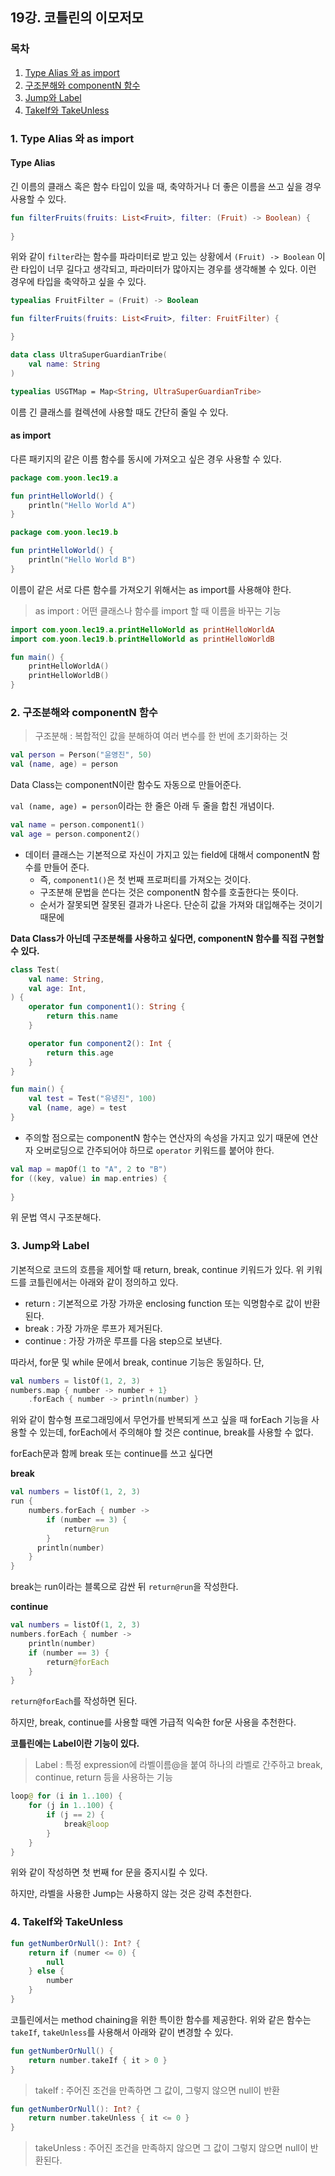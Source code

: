 ## 19강. 코틀린의 이모저모

### 목차

1. [Type Alias 와 as import](#1-type-alias-와-as-import)
2. [구조분해와 componentN 함수](#2-구조분해와-componentn-함수)
3. [Jump와 Label](#3-jump와-label)
4. [TakeIf와 TakeUnless](#4-takeif와-takeunless)

### 1. Type Alias 와 as import

#### Type Alias

긴 이름의 클래스 혹은 함수 타입이 있을 때, 축약하거나 더 좋은 이름을 쓰고 싶을 경우 사용할 수 있다.

```kotlin
fun filterFruits(fruits: List<Fruit>, filter: (Fruit) -> Boolean) {
    
}
```

위와 같이 `filter`라는 함수를 파라미터로 받고 있는 상황에서 `(Fruit) -> Boolean` 이란 타입이 너무 길다고 생각되고, 파라미터가 많아지는 경우를 생각해볼 수 있다.
이런 경우에 타입을 축약하고 싶을 수 있다. 

```kotlin
typealias FruitFilter = (Fruit) -> Boolean

fun filterFruits(fruits: List<Fruit>, filter: FruitFilter) {

} 
```

```kotlin
data class UltraSuperGuardianTribe(
    val name: String
)

typealias USGTMap = Map<String, UltraSuperGuardianTribe>
```

이름 긴 클래스를 컬렉션에 사용할 때도 간단히 줄일 수 있다. 

#### as import

다른 패키지의 같은 이름 함수를 동시에 가져오고 싶은 경우 사용할 수 있다.

```kotlin
package com.yoon.lec19.a

fun printHelloWorld() {
    println("Hello World A")
}
```
```kotlin
package com.yoon.lec19.b

fun printHelloWorld() {
    println("Hello World B")
}
```

이름이 같은 서로 다른 함수를 가져오기 위해서는 as import를 사용해야 한다.

> as import : 어떤 클래스나 함수를 import 할 때 이름을 바꾸는 기능

```kotlin
import com.yoon.lec19.a.printHelloWorld as printHelloWorldA
import com.yoon.lec19.b.printHelloWorld as printHelloWorldB

fun main() {
    printHelloWorldA()
    printHelloWorldB()
}
```

### 2. 구조분해와 componentN 함수

> 구조분해 : 복합적인 값을 분해하여 여러 변수를 한 번에 초기화하는 것

```kotlin
val person = Person("윤영진", 50)
val (name, age) = person
```

Data Class는 componentN이란 함수도 자동으로 만들어준다.

`val (name, age) = person`이라는 한 줄은 아래 두 줄을 합친 개념이다.

```kotlin
val name = person.component1()
val age = person.component2()
```
- 데이터 클래스는 기본적으로 자신이 가지고 있는 field에 대해서 componentN 함수를 만들어 준다.
  - 즉, `component1()`은 첫 번째 프로퍼티를 가져오는 것이다.
  - 구조분해 문법을 쓴다는 것은 componentN 함수를 호출한다는 뜻이다.
  - 순서가 잘못되면 잘못된 결과가 나온다. 단순히 값을 가져와 대입해주는 것이기 때문에

**Data Class가 아닌데 구조분해를 사용하고 싶다면, componentN 함수를 직접 구현할 수 있다.**

```kotlin
class Test(
    val name: String,
    val age: Int,
) {
    operator fun component1(): String {
        return this.name
    }

    operator fun component2(): Int {
        return this.age
    }
}

fun main() {
    val test = Test("유녕진", 100)
    val (name, age) = test
}
```
- 주의할 점으로는 componentN 함수는 연산자의 속성을 가지고 있기 때문에 연산자 오버로딩으로 간주되어야 하므로 `operator` 키워드를 붙어야 한다.

```kotlin
val map = mapOf(1 to "A", 2 to "B")
for ((key, value) in map.entries) {
    
}
```

위 문법 역시 구조분해다. 

### 3. Jump와 Label

기본적으로 코드의 흐름을 제어할 때 return, break, continue 키워드가 있다.
위 키워드를 코틀린에서는 아래와 같이 정의하고 있다.
- return : 기본적으로 가장 가까운 enclosing function 또는 익명함수로 값이 반환된다.
- break : 가장 가까운 루프가 제거된다.
- continue : 가장 가까운 루프를 다음 step으로 보낸다.

따라서, for문 및 while 문에서 break, continue 기능은 동일하다. 단,

```kotlin
val numbers = listOf(1, 2, 3)
numbers.map { number -> number + 1}
    .forEach { number -> println(number) }
```

위와 같이 함수형 프로그래밍에서 무언가를 반복되게 쓰고 싶을 때 forEach 기능을 사용할 수 있는데,
forEach에서 주의해야 할 것은 continue, break를 사용할 수 없다. 

forEach문과 함께 break 또는 continue를 쓰고 싶다면 

**break**

```kotlin
val numbers = listOf(1, 2, 3)
run {
    numbers.forEach { number ->
        if (number == 3) {
            return@run
        }
      println(number)
    }
}
```

break는 run이라는 블록으로 감싼 뒤 `return@run`을 작성한다.

**continue**

```kotlin
val numbers = listOf(1, 2, 3)
numbers.forEach { number ->
    println(number)
    if (number == 3) {
        return@forEach
    }
}
```

`return@forEach`를 작성하면 된다.

하지만, break, continue를 사용할 때엔 가급적 익숙한 for문 사용을 추천한다.

**코틀린에는 Label이란 기능이 있다.**

> Label : 특정 expression에 라벨이름@을 붙여 하나의 라벨로 간주하고 break, continue, return 등을 사용하는 기능

```kotlin
loop@ for (i in 1..100) {
    for (j in 1..100) {
        if (j == 2) {
            break@loop
        }
    }
}
```

위와 같이 작성하면 첫 번째 for 문을 중지시킬 수 있다.

하지만, 라벨을 사용한 Jump는 사용하지 않는 것은 강력 추천한다.

### 4. TakeIf와 TakeUnless

```kotlin
fun getNumberOrNull(): Int? {
    return if (numer <= 0) {
        null
    } else {
        number
    }
}
```

코틀린에서는 method chaining을 위한 특이한 함수를 제공한다.
위와 같은 함수는 `takeIf`, `takeUnless`를 사용해서 아래와 같이 변경할 수 있다. 

```kotlin
fun getNumberOrNull() {
    return number.takeIf { it > 0 }
}
```

> takeIf : 주어진 조건을 만족하면 그 값이, 그렇지 않으면 null이 반환

```kotlin
fun getNumberOrNull(): Int? {
    return number.takeUnless { it <= 0 }
}
```

> takeUnless : 주어진 조건을 만족하지 않으면 그 값이 그렇지 않으면 null이 반환된다.